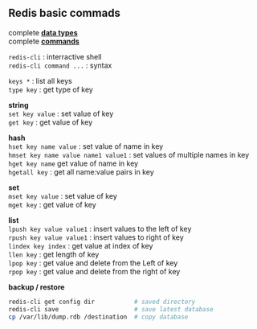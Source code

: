 Redis basic commads
---

complete [**data types**](https://redis.io/topics/data-types)  
complete [**commands**](https://redis.io/commands)  

`redis-cli` : interractive shell  
`redis-cli command ...` : syntax  

`keys *` : list all keys  
`type key` : get type of key  

**string**  
`set key value` : set value of key  
`get key` : get value of key  

**hash**  
`hset key name value` : set value of name in key  
`hmset key name value name1 value1` : set values of multiple names in key  
`hget key name` get value of name in key  
`hgetall key` : get all name:value pairs in key  

**set**  
`mset key value` : set value of key  
`mget key` : get value of key  

**list**  
`lpush key value value1` : insert values to the left of key  
`rpush key value value1` : insert values to right of key  
`lindex key index` : get value at index of key  
`llen key` : get length of key  
`lpop key` : get value and delete from the Left of key  
`rpop key` : get value and delete from the right of key  

**backup / restore**
```sh
redis-cli get config dir           # saved directory
redis-cli save                     # save latest database
cp /var/lib/dump.rdb /destination  # copy database
```
